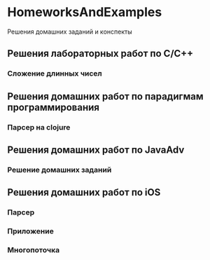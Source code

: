# HomeworksAndExamples
Решения домашних заданий и конспекты

## Решения лабораторных работ по C/C++
### Сложение длинных чисел
## Решения домашних работ по парадигмам программирования
### Парсер на clojure
## Решения домашних работ по JavaAdv
### Решение домашних заданий
## Решения домашних работ по iOS
### Парсер
### Приложение
### Многопоточка








